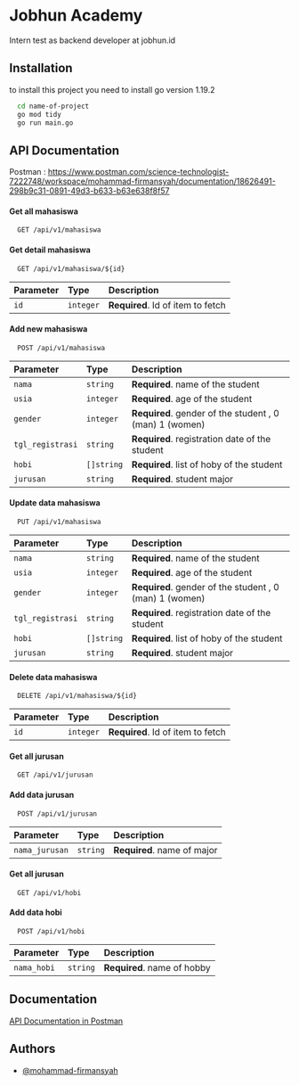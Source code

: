 
# Jobhun Academy 

Intern test as backend developer at jobhun.id


## Installation

to install this project you need to install go version 1.19.2

```bash
  cd name-of-project
  go mod tidy
  go run main.go
```
    
## API Documentation

Postman : https://www.postman.com/science-technologist-7222748/workspace/mohammad-firmansyah/documentation/18626491-298b9c31-0891-49d3-b633-b63e638f8f57

#### Get all mahasiswa

```http
  GET /api/v1/mahasiswa
```

#### Get detail mahasiswa

```http
  GET /api/v1/mahasiswa/${id}
```

| Parameter | Type     | Description                       |
| :-------- | :------- | :-------------------------------- |
| `id`      | `integer` | **Required**. Id of item to fetch |

#### Add new mahasiswa
```http
  POST /api/v1/mahasiswa
```

| Parameter | Type     | Description                       |
| :-------- | :------- | :-------------------------------- |
| `nama`      | `string` | **Required**. name of the student |
| `usia`      | `integer` | **Required**. age of the student |
| `gender`      | `integer` | **Required**. gender of the student , 0 (man) 1 (women)|
| `tgl_registrasi`      | `string` | **Required**. registration date of the student|
| `hobi`      | `[]string` | **Required**. list of hoby of the student|
| `jurusan`      | `string` | **Required**. student major|

#### Update data mahasiswa
```http
  PUT /api/v1/mahasiswa
```

| Parameter | Type     | Description                       |
| :-------- | :------- | :-------------------------------- |
| `nama`      | `string` | **Required**. name of the student |
| `usia`      | `integer` | **Required**. age of the student |
| `gender`      | `integer` | **Required**. gender of the student , 0 (man) 1 (women)|
| `tgl_registrasi`      | `string` | **Required**. registration date of the student|
| `hobi`      | `[]string` | **Required**. list of hoby of the student|
| `jurusan`      | `string` | **Required**. student major|

#### Delete data mahasiswa
```http
  DELETE /api/v1/mahasiswa/${id}
```

| Parameter | Type     | Description                       |
| :-------- | :------- | :-------------------------------- |
| `id`      | `integer` | **Required**. Id of item to fetch |

#### Get all jurusan
```http
  GET /api/v1/jurusan
```

#### Add data jurusan
```http
  POST /api/v1/jurusan
```

| Parameter | Type     | Description                       |
| :-------- | :------- | :-------------------------------- |
| `nama_jurusan`      | `string` | **Required**. name of major |

#### Get all jurusan
```http
  GET /api/v1/hobi
```

#### Add data hobi
```http
  POST /api/v1/hobi
```

| Parameter | Type     | Description                       |
| :-------- | :------- | :-------------------------------- |
| `nama_hobi`      | `string` | **Required**. name of hobby |

## Documentation

[API Documentation in Postman](https://www.postman.com/science-technologist-7222748/workspace/mohammad-firmansyah/documentation/18626491-298b9c31-0891-49d3-b633-b63e638f8f57)


## Authors

- [@mohammad-firmansyah](https://www.github.com/mohammad-firmansyah)

